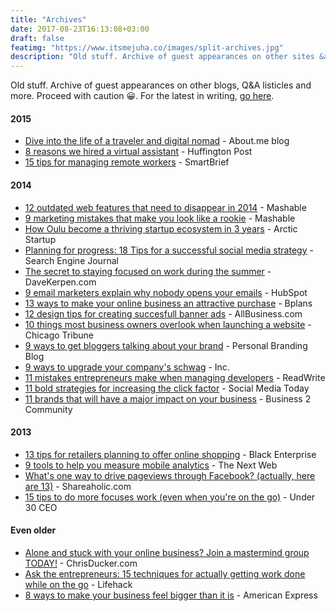 ```yaml
---
title: "Archives"
date: 2017-08-23T16:13:08+03:00
draft: false
featimg: "https://www.itsmejuha.co/images/split-archives.jpg"
description: "Old stuff. Archive of guest appearances on other sites &amp; and more. Proceed with caution 😀"
---
```


Old stuff. Archive of guest appearances on other blogs, Q&amp;A listicles and more. Proceed with caution 😀. For the latest in writing, [go here](https://www.itsmejuha.co/writing/).

#### 2015

* [Dive into the life of a traveler and digital nomad](https://blog.about.me/2015/09/08/juha-ig-takeover/) - About.me blog
* [8 reasons we hired a virtual assistant](https://www.huffingtonpost.com/young-entrepreneur-council/8-reasons-we-hired-a-virt_b_5634021.html) - Huffington Post
* [15 tips for managing remote workers](https://www.smartbrief.com/original/2015/04/15-tips-managing-remote-workers) - SmartBrief


#### 2014

* [12 outdated web features that need to disappear in 2014](http://mashable.com/2014/01/14/outdated-web-features/#fLOx3PwbkaqE) - Mashable
* [9 marketing mistakes that make you look like a rookie](http://mashable.com/2014/12/04/rookie-marketing-mistakes) - Mashable
* [How Oulu become a thriving startup ecosystem in 3 years](http://arcticstartup.com/how-oulu-became-a-thriving-startup-ecosystem-in-3-years/) - Arctic Startup
* [Planning for progress: 18 Tips for a successful social media strategy](https://www.searchenginejournal.com/planning-progress-18-tips-successful-social-media-strategy/) - Search Engine Journal
* [The secret to staying focused on work during the summer](http://davekerpen.com/uncategorized/the-secret-to-staying-focused-on-work-during-the-summer/) - DaveKerpen.com
* [9 email marketers explain why nobody opens your emails](https://blog.hubspot.com/marketing/reasons-for-bad-open-rates) - HubSpot
* [13 ways to make your online business an attractive purchase](https://articles.bplans.com/13-ways-make-online-business-attractive-purchase/) - Bplans
* [12 design tips for creating succesfull banner ads](https://www.allbusiness.com/12-design-tips-creating-successful-banner-ads-13304-1.html) - AllBusiness.com
* [10 things most business owners overlook when launching a website](http://www.chicagotribune.com/bluesky/hub/chi-yec-things-overlooked-when-launching-website-bsi-hub-story.html) - Chicago Tribune
* [9 ways to get bloggers talking about your brand](http://www.personalbrandingblog.com/9-ways-to-get-bloggers-talking-about-your-brand/) - Personal Branding Blog
* [9 ways to upgrade your company's schwag](https://www.inc.com/young-entrepreneur-council/9-best-e-commerce-sites-for-promotional-company-gear.html) - Inc. 
* [11 mistakes entrepreneurs make when managing developers](https://readwrite.com/2014/11/10/managing-developers-mistakes-startups-yec/) - ReadWrite
* [11 bold strategies for increasing the click factor](https://www.socialmediatoday.com/content/10-bold-strategies-increasing-click-factor) - Social Media Today
* [11 brands that will have a major impact on your business](https://www.business2community.com/strategy/11-brands-will-major-impact-business-0844822) - Business 2 Community

#### 2013

* [13 tips for retailers planning to offer online shopping](http://www.blackenterprise.com/tips-for-retailers-planning-to-offer-online-shopping/) - Black Enterprise
* [9 tools to help you measure mobile analytics](https://thenextweb.com/dd/2013/08/11/9-tools-to-help-you-measure-mobile-analytics/) - The Next Web
* [What's one way to drive pageviews through Facebook? (actually, here are 13)](https://blog.shareaholic.com/drive-pageviews-facebook/) - Shareaholic.com
* [15 tips to do more focuses work (even when you're on the go)](http://under30ceo.com/15-tips-to-do-more-focused-work-even-when-youre-on-the-go/) - Under 30 CEO

#### Even older

* [Alone and stuck with your online business? Join a mastermind group TODAY!](http://www.chrisducker.com/join-a-mastermind-group/) - ChrisDucker.com
* [Ask the entrepreneurs: 15 techniques for actually getting work done while on the go](http://www.lifehack.org/articles/productivity/ask-the-entrepreneurs-15-techniques-for-actually-getting-work-done-while-on-the-go.html) - Lifehack
* [8 ways to make your business feel bigger than it is](https://www.americanexpress.com/us/small-business/openforum/articles/8-ways-to-make-your-business-feel-bigger-than-it-is/) - American Express